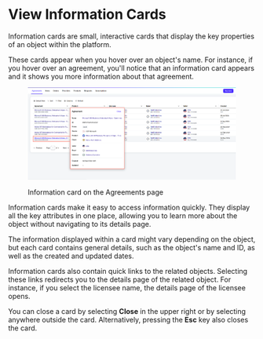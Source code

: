 # View Information Cards

Information cards are small, interactive cards that display the key properties of an object within the platform.&#x20;

These cards appear when you hover over an object's name. For instance, if you hover over an agreement, you'll notice that an information card appears and it shows you more information about that agreement.&#x20;

<div data-with-frame="true"><figure><img src="../../../.gitbook/assets/information_card.png" alt=""><figcaption><p>Information card on the Agreements page</p></figcaption></figure></div>

Information cards make it easy to access information quickly. They display all the key attributes in one place, allowing you to learn more about the object without navigating to its details page.

The information displayed within a card might vary depending on the object, but each card contains general details, such as the object's name and ID, as well as the created and updated dates.&#x20;

Information cards also contain quick links to the related objects. Selecting these links redirects you to the details page of the related object. For instance, if you select the licensee name, the details page of the licensee opens.

You can close a card by selecting **Close** in the upper right or by selecting anywhere outside the card. Alternatively, pressing the **Esc** key also closes the card.
